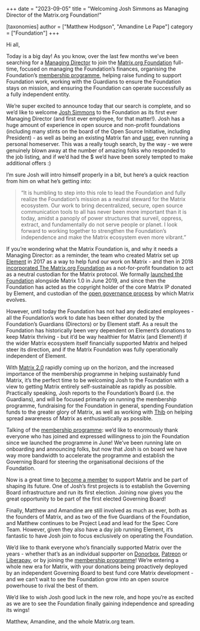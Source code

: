 +++
date = "2023-09-05"
title = "Welcoming Josh Simmons as Managing Director of the Matrix.org Foundation!"

[taxonomies]
author = ["Matthew Hodgson", "Amandine Le Pape"]
category = ["Foundation"]
+++

Hi all,

Today is a big day! As you know, over the last few months we’ve been searching for a [Managing Director](https://opensourcejobs.com/?id=225) to join the [Matrix.org Foundation](https://matrix.org/foundation) full-time, focused on managing the Foundation’s finances, organising the Foundation’s [membership programme](https://matrix.org/blog/2023/06/membership-program/), helping raise funding to support Foundation work, working with the Guardians to ensure the Foundation stays on mission, and ensuring the Foundation can operate successfully as a fully independent entity.

<!-- more -->

We’re super excited to announce today that our search is complete, and so we’d like to welcome [Josh Simmons](https://joshsimmons.com/) to the Foundation as its first ever Managing Director (and first ever employee, for that matter!).  Josh has a huge amount of experience in open source and non-profit foundations (including many stints on the board of the Open Source Initiative, including President) - as well as being an existing Matrix fan and [user](https://matrix.to/#/@josh:josh.tel), even running a personal homeserver.  This was a really tough search, by the way - we were genuinely blown away at the number of amazing folks who responded to the job listing, and if we’d had the $ we’d have been sorely tempted to make additional offers :)

I’m sure Josh will intro himself properly in a bit, but here’s a quick reaction from him on what he’s getting into:

> “It is humbling to step into this role to lead the Foundation and fully realize the Foundation’s mission as a neutral steward for the Matrix ecosystem. Our work to bring decentralized, secure, open source communication tools to all has never been more important than it is today, amidst a panoply of power structures that surveil, oppress, extract, and fundamentally do not serve people or planet. I look forward to working together to strengthen the Foundation’s independence and make the Matrix ecosystem even more vibrant.”

If you’re wondering what the Matrix Foundation is, and why it needs a Managing Director: as a reminder, the team who created Matrix set up [Element](https://element.io) in 2017 as a way to help fund our work on Matrix - and then in 2018 [incorporated The Matrix.org Foundation](https://matrix.org/blog/2018/10/29/introducing-the-matrix-org-foundation-part-1-of-2/) as a not-for-profit foundation to act as a neutral custodian for the Matrix protocol.  We formally [launched the Foundation](https://matrix.org/blog/2019/06/11/introducing-matrix-1-0-and-the-matrix-org-foundation/) alongside Matrix 1.0 in June 2019, and since then the Foundation has acted as the copyright holder of the core Matrix IP donated by Element, and custodian of the [open governance process](https://spec.matrix.org/proposals/) by which Matrix evolves. 

However, until today the Foundation has not had any dedicated employees - all the Foundation’s work to date has been either donated by the Foundation’s Guardians (Directors) or by Element staff.  As a result the Foundation has historically been very dependent on Element’s donations to keep Matrix thriving - but it’d be way healthier for Matrix (and Element!) if the wider Matrix ecosystem itself financially supported Matrix and helped steer its direction, and if the Matrix Foundation was fully operationally independent of Element.

With [Matrix 2.0](https://archive.fosdem.org/2023/schedule/event/matrix20/) rapidly coming up on the horizon, and the increased importance of the membership programme in helping sustainably fund Matrix, it’s the perfect time to be welcoming Josh to the Foundation with a view to getting Matrix entirely self-sustainable as rapidly as possible.  Practically speaking, Josh reports to the Foundation’s Board (i.e. the Guardians), and will be focused primarily on running the membership programme, fundraising for the Foundation in general, spending Foundation funds to the greater glory of Matrix, as well as working with [Thib](https://ergaster.org) on helping spread awareness of Matrix as enthusiastically as possible.

Talking of the [membership programme](https://matrix.org/membership/): we’d like to enormously thank everyone who has joined and expressed willingness to join the Foundation since we launched the programme in June! We’ve been running late on onboarding and announcing folks, but now that Josh is on board we have way more bandwidth to accelerate the programme and establish the Governing Board for steering the organisational decisions of the Foundation.

Now is a great time to [become a member](https://matrix.org/membership/) to support Matrix and be part of shaping its future. One of Josh’s first projects is to establish the Governing Board infrastructure and run its first election. Joining now gives you the great opportunity to be part of the first elected Governing Board!

Finally, Matthew and Amandine are still involved as much as ever, both as the founders of Matrix, and as two of the five Guardians of the Foundation, and Matthew continues to be Project Lead and lead for the Spec Core Team.  However, given they also have a day job running Element, it’s fantastic to have Josh join to focus exclusively on operating the Foundation.

We’d like to thank everyone who’s financially supported Matrix over the years - whether that’s as an individual supporter on [Donorbox](https://donorbox.org/keep-matrix-exciting), [Patreon](https://www.patreon.com/matrixdotorg) or [Liberapay](https://liberapay.com/matrixdotorg/), or by joining the [membership programme](https://matrix.org/membership/)!  We’re entering a whole new era for Matrix, with your donations being proactively deployed by an independent Governing Board to best fund core Matrix development - and we can’t wait to see the Foundation grow into an open source powerhouse to rival the best of them.

We’d like to wish Josh good luck in the new role, and hope you’re as excited as we are to see the Foundation finally gaining independence and spreading its wings!

Matthew, Amandine, and the whole Matrix.org team.
